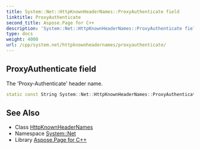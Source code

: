 ```yaml
---
title: System::Net::HttpKnownHeaderNames::ProxyAuthenticate field
linktitle: ProxyAuthenticate
second_title: Aspose.Page for C++
description: 'System::Net::HttpKnownHeaderNames::ProxyAuthenticate field. The ''Proxy-Authenticate'' header name in C++.'
type: docs
weight: 4000
url: /cpp/system.net/httpknownheadernames/proxyauthenticate/
---
```

## ProxyAuthenticate field


The 'Proxy-Authenticate' header name.

```cpp
static const String System::Net::HttpKnownHeaderNames::ProxyAuthenticate
```

## See Also

* Class [HttpKnownHeaderNames](../)
* Namespace [System::Net](../../)
* Library [Aspose.Page for C++](../../../)
